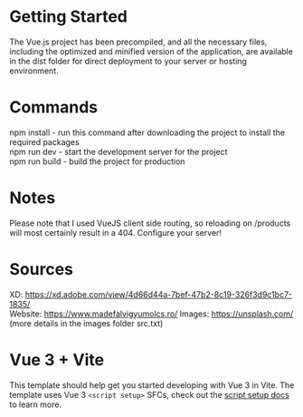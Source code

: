 # Getting Started
The Vue.js project has been precompiled, and all the necessary files, including the optimized and minified version of the application, are available in the dist folder for direct deployment to your server or hosting environment.

# Commands
npm install - run this command after downloading the project to install the required packages \
npm run dev - start the development server for the project \
npm run build - build the project for production

# Notes
Please note that I used VueJS client side routing, so reloading on /products will most certainly result in a 404. Configure your server!

# Sources

XD: https://xd.adobe.com/view/4d66d44a-7bef-47b2-8c19-326f3d9c1bc7-1835/ \
Website: https://www.madefalvigyumolcs.ro/
Images: https://unsplash.com/ (more details in the images folder src.txt)

# Vue 3 + Vite

This template should help get you started developing with Vue 3 in Vite. The template uses Vue 3 `<script setup>` SFCs, check out the [script setup docs](https://v3.vuejs.org/api/sfc-script-setup.html#sfc-script-setup) to learn more.
